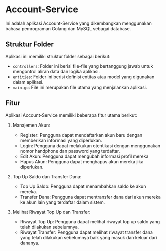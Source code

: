 # Account-Service

Ini adalah aplikasi Account-Service yang dikembangkan menggunakan bahasa pemrograman Golang dan MySQL sebagai database.

## Struktur Folder

Aplikasi ini memiliki struktur folder sebagai berikut:

- `controllers`: Folder ini berisi file-file yang bertanggung jawab untuk mengontrol aliran data dan logika aplikasi.
- `entities`: Folder ini berisi definisi entitas atau model yang digunakan dalam aplikasi.
- `main.go`: File ini merupakan file utama yang menjalankan aplikasi.

## Fitur

Aplikasi Account-Service memiliki beberapa fitur utama berikut:

1. Manajemen Akun:
   - Register: Pengguna dapat mendaftarkan akun baru dengan memberikan informasi yang diperlukan.
   - Login: Pengguna dapat melakukan otentikasi dengan menggunakan nomor handphone dan password yang terdaftar.
   - Edit Akun: Pengguna dapat mengubah informasi profil mereka
   - Hapus Akun: Pengguna dapat menghapus akun mereka jika diperlukan.

2. Top Up Saldo dan Transfer Dana:
   - Top Up Saldo: Pengguna dapat menambahkan saldo ke akun mereka.
   - Transfer Dana: Pengguna dapat mentransfer dana dari akun mereka ke akun lain yang terdaftar dalam sistem.

3. Melihat Riwayat Top Up dan Transfer:
   - Riwayat Top Up: Pengguna dapat melihat riwayat top up saldo yang telah dilakukan sebelumnya.
   - Riwayat Transfer: Pengguna dapat melihat riwayat transfer dana yang telah dilakukan sebelumnya baik yang masuk dan keluar dari dananya.
